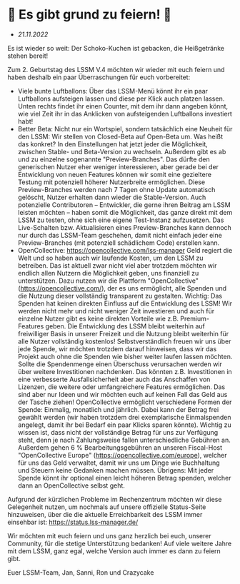 # 🎉 Es gibt grund zu feiern! 🎉

* *21.11.2022*

Es ist wieder so weit: Der Schoko-Kuchen ist gebacken, die Heißgetränke stehen bereit!

Zum 2. Geburtstag des LSSM V.4 möchten wir wieder mit euch feiern und haben deshalb ein paar Überraschungen für euch vorbereitet:

* Viele bunte Luftballons:
  Über das LSSM-Menü könnt ihr ein paar Luftballons aufsteigen lassen und diese per Klick auch platzen lassen. Unten rechts findet ihr einen Counter, mit dem ihr dann angeben könnt, wie viel Zeit ihr in das Anklicken von aufsteigenden Luftballons investiert habt!
* Better Beta:
  Nicht nur ein Wortspiel, sondern tatsächlich eine Neuheit für den LSSM: Wir stellen von Closed-Beta auf Open-Beta um.
  Was heißt das konkret?
  In den Einstellungen hat jetzt jeder die Möglichkeit, zwischen Stable- und Beta-Version zu wechseln. Außerdem gibt es ab und zu einzelne sogenannte "Preview-Branches". Das dürfte den generischen Nutzer eher weniger interessieren, aber gerade bei der Entwicklung von neuen Features können wir somit eine gezieltere Testung mit potenziell höherer Nutzerbreite ermöglichen. Diese Preview-Branches werden nach 7 Tagen ohne Update automatisch gelöscht, Nutzer erhalten dann wieder die Stable-Version.
  Auch potenzielle Contributoren – Entwickler, die gerne ihren Beitrag am LSSM leisten möchten – haben somit die Möglichkeit, das ganze direkt mit dem LSSM zu testen, ohne sich eine eigene Test-Instanz aufzusetzen. Das Live-Schalten bzw. Aktualisieren eines Preview-Branches kann dennoch nur durch das LSSM-Team geschehen, damit nicht einfach jeder eine Preview-Branches (mit potenziell schädlichem Code) erstellen kann.
* OpenCollective: <https://opencollective.com/lss-manager>
  Geld regiert die Welt und so haben auch wir laufende Kosten, um den LSSM zu betreiben. Das ist aktuell zwar nicht viel aber trotzdem möchten wir endlich allen Nutzern die Möglichkeit geben, uns finanziell zu unterstützen. Dazu nutzen wir die Plattform "OpenCollective" (<https://opencollective.com/>), der es uns ermöglicht, alle Spenden und die Nutzung dieser vollständig transparent zu gestalten.
  Wichtig: Das Spenden hat keinen direkten Einfluss auf die Entwicklung des LSSM! Wir werden nicht mehr und nicht weniger Zeit investieren und auch für einzelne Nutzer gibt es keine direkten Vorteile wie z.B. Premium-Features geben. Die Entwicklung des LSSM bleibt weiterhin auf freiwilliger Basis in unserer Freizeit und die Nutzung bleibt weiterhin für alle Nutzer vollständig kostenlos!
  Selbstverständlich freuen wir uns über jede Spende, wir möchten trotzdem darauf hinweisen, dass wir das Projekt auch ohne die Spenden wie bisher weiter laufen lassen möchten.
  Sollte die Spendenmenge einen Überschuss verursachen werden wir über weitere Investitionen nachdenken. Das könnten z.B. Investitionen in eine verbesserte Ausfallsicherheit aber auch das Anschaffen von Lizenzen, die weitere oder umfangreichere Features ermöglichen. Das sind aber nur Ideen und wir möchten euch auf keinen Fall das Geld aus der Tasche ziehen!
  OpenCollective ermöglicht verschiedene Formen der Spende: Einmalig, monatlich und jährlich. Dabei kann der Betrag frei gewählt werden (wir haben trotzdem drei exemplarische Einmalspenden angelegt, damit ihr bei Bedarf ein paar Klicks sparen könnte). Wichtig zu wissen ist, dass nicht der vollständige Betrag für uns zur Verfügung steht, denn je nach Zahlungsweise fallen unterschiedliche Gebühren an. Außerdem gehen 6 % Bearbeitungsgebühren an unseren Fiscal-Host "OpenCollective Europe" (<https://opencollective.com/europe>), welcher für uns das Geld verwaltet, damit wir uns um Dinge wie Buchhaltung und Steuern keine Gedanken machen müssen.
  Übrigens: Mit jeder Spende könnt ihr optional einen leicht höheren Betrag spenden, welcher dann an OpenCollective selbst geht.

Aufgrund der kürzlichen Probleme im Rechenzentrum möchten wir diese Gelegenheit nutzen, um nochmals auf unsere offizielle Status-Seite hinzuweisen, über die die aktuelle Erreichbarkeit des LSSM immer einsehbar ist: <https://status.lss-manager.de/>

Wir möchten mit euch feiern und uns ganz herzlich bei euch, unserer Community, für die stetige Unterstützung bedanken!
Auf viele weitere Jahre mit dem LSSM, ganz egal, welche Version auch immer es dann zu feiern gibt.

Euer LSSM-Team,
Jan, Sanni, Ron und Crazycake
